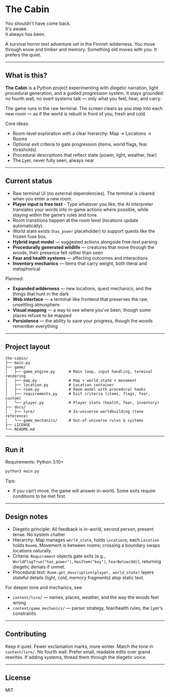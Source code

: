 # The Cabin

You shouldn't have come back.  
It's awake.  
It always has been.


A survival horror text adventure set in the Finnish wilderness. You move through snow and timber and memory. Something old moves with you. It prefers the quiet.

---

## What is this?

**The Cabin** is a Python project experimenting with diegetic narration, light procedural generation, and a guided progression system. It stays grounded: no fourth wall, no overt systems talk — only what you feel, hear, and carry.

The game runs in the raw terminal. The screen clears as you step into each new room — as if the world is rebuilt in front of you, fresh and cold.

Core ideas:
- Room-level exploration with a clear hierarchy: Map → Locations → Rooms
- Optional exit criteria to gate progression (items, world flags, fear thresholds)
- Procedural descriptions that reflect state (power, light, weather, fear)
- The Lyer, never fully seen, always near

---

## Current status

- Raw terminal UI (no external dependencies). The terminal is cleared when you enter a new room.
- **Player input is free text** - Type whatever you like; the AI interpreter translates your words into in-game actions where possible, while staying within the game’s rules and tone.
- Room transitions happen at the room level (locations update automatically).
- World state exists (`has_power` placeholder) to support quests like the frozen fuse box.
- **Hybrid input model** — suggested actions alongside free-text parsing
- **Procedurally generated wildlife** — creatures that move through the woods, their presence felt rather than seen
- **Fear and health systems** — affecting outcomes and interactions
- **Inventory mechanics** — items that carry weight, both literal and metaphorical

Planned:
- **Expanded wilderness** — new locations, quest mechanics, and the things that hunt in the dark
- **Web interface** — a terminal-like frontend that preserves the raw, unsettling atmosphere
- **Visual mapping** — a way to see where you've been, though some places refuse to be mapped
- **Persistence** — the ability to save your progress, though the woods remember everything

---

## Project layout

```text
the-cabin/
├── main.py
├── game/
│   ├── game_engine.py      # Main loop, input handling, terminal rendering
│   ├── map.py              # Map + world_state + movement
│   ├── location.py         # Location container
│   ├── room.py             # Room model with procedural hooks
│   ├── requirements.py     # Exit criteria (items, flags, fear, custom)
│   └── player.py           # Player state (health, fear, inventory)
├── docs/
│   ├── lore/               # In-universe worldbuilding (tone reference)
│   └── game_mechanics/     # Out-of-universe rules & systems
├── LICENSE
└── README.md
```

---

## Run it

Requirements: Python 3.10+

```bash
python3 main.py
```

Tips:
- If you can’t move, the game will answer in-world. Some exits require conditions to be met first.

---

## Design notes

- Diegetic principle: All feedback is in-world, second person, present tense. No system chatter.
- Hierarchy: Map manages `world_state`, holds `Location`s; each `Location` holds `Room`s. Movement is between rooms; crossing a boundary swaps locations naturally.
- Criteria: `Requirement` objects gate exits (e.g., `WorldFlagTrue("has_power")`, `HasItem("key")`, `FearBelow(60)`), returning diegetic denials if unmet.
- Procedural text: `Room.get_description(player, world_state)` layers stateful details (light, cold, memory fragments) atop static text.

For deeper tone and mechanics, see:
- `content/lore/` — names, places, weather, and the way the woods feel wrong
- `content/game_mechanics/` — parser strategy, fear/health rules, the Lyer’s constraints

---

## Contributing

Keep it quiet. Fewer exclamation marks, more winter. Match the tone in `content/lore/`. No fourth wall. Prefer small, readable edits over grand rewrites. If adding systems, thread them through the diegetic voice.

---

## License

MIT


